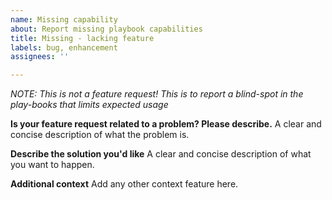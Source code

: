 ```yaml
---
name: Missing capability
about: Report missing playbook capabilities
title: Missing - lacking feature
labels: bug, enhancement
assignees: ''

---
```


*NOTE: This is not a feature request! This is to report a blind-spot in the play-books that limits expected usage*

**Is your feature request related to a problem? Please describe.**
A clear and concise description of what the problem is.

**Describe the solution you'd like**
A clear and concise description of what you want to happen.

**Additional context**
Add any other context feature here.
